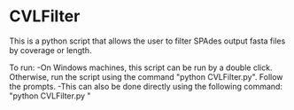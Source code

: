 # CVLFilter

This is a python script that allows the user to filter SPAdes output fasta files by coverage or length.

To run:
-On Windows machines, this script can be run by a double click. Otherwise, run the script using the command "python CVLFilter.py". Follow the prompts.
-This can also be done directly using the following command:
"python CVLFilter.py <scaffolds or contigs fasta to be filtered> <length cutoff> <coverage cutoff>"
